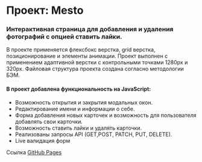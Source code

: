 # Проект: Mesto
### Интерактивная страница для добавления и удаления фотографий с опцией ставить лайки. 

В проекте применяется флексбокс верстка, grid верстка, позиционирование и элементы анимации. 
Проект выполнен с применением адаптивной верстки с контрольными точками 1280px и 320px. Файловая структура проекта создана согласно методологии БЭМ.   

#### В проект добавлена функциональность на JavaScript:

- Возможность открытия и закрытия модальных окон.
- Редактирование имени и информации о себе.
- Форма добавления новых карточек и возможность для пользователя добавлять свои карточки.
- Возможность ставить лайки и удалять карточки.
- Реализованы запросы API (GET,POST, PATCH, PUT, DELETE).
- Live валидация форм

Ссылка [GitHub Pages](https://dvdovina.github.io/mesto-project/)